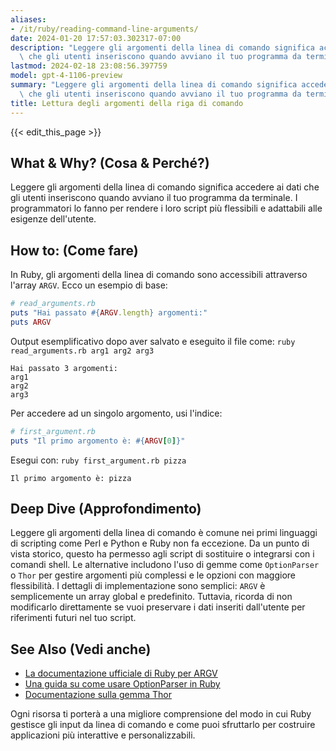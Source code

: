 ```yaml
---
aliases:
- /it/ruby/reading-command-line-arguments/
date: 2024-01-20 17:57:03.302317-07:00
description: "Leggere gli argomenti della linea di comando significa accedere ai dati\
  \ che gli utenti inseriscono quando avviano il tuo programma da terminale. I\u2026"
lastmod: 2024-02-18 23:08:56.397759
model: gpt-4-1106-preview
summary: "Leggere gli argomenti della linea di comando significa accedere ai dati\
  \ che gli utenti inseriscono quando avviano il tuo programma da terminale. I\u2026"
title: Lettura degli argomenti della riga di comando
---
```


{{< edit_this_page >}}

## What & Why? (Cosa & Perché?)
Leggere gli argomenti della linea di comando significa accedere ai dati che gli utenti inseriscono quando avviano il tuo programma da terminale. I programmatori lo fanno per rendere i loro script più flessibili e adattabili alle esigenze dell'utente.

## How to: (Come fare)
In Ruby, gli argomenti della linea di comando sono accessibili attraverso l'array `ARGV`. Ecco un esempio di base:

```Ruby
# read_arguments.rb
puts "Hai passato #{ARGV.length} argomenti:"
puts ARGV
```

Output esemplificativo dopo aver salvato e eseguito il file come: `ruby read_arguments.rb arg1 arg2 arg3`

```
Hai passato 3 argomenti:
arg1
arg2
arg3
```

Per accedere ad un singolo argomento, usi l'indice:

```Ruby
# first_argument.rb
puts "Il primo argomento è: #{ARGV[0]}"
```

Esegui con: `ruby first_argument.rb pizza`

```
Il primo argomento è: pizza
```

## Deep Dive (Approfondimento)
Leggere gli argomenti della linea di comando è comune nei primi linguaggi di scripting come Perl e Python e Ruby non fa eccezione. Da un punto di vista storico, questo ha permesso agli script di sostituire o integrarsi con i comandi shell. Le alternative includono l'uso di gemme come `OptionParser` o `Thor` per gestire argomenti più complessi e le opzioni con maggiore flessibilità. I dettagli di implementazione sono semplici: `ARGV` è semplicemente un array global e predefinito. Tuttavia, ricorda di non modificarlo direttamente se vuoi preservare i dati inseriti dall'utente per riferimenti futuri nel tuo script.

## See Also (Vedi anche)
- [La documentazione ufficiale di Ruby per ARGV](https://ruby-doc.org/core-2.7.0/ARGF.html)
- [Una guida su come usare OptionParser in Ruby](https://www.rubyguides.com/2018/12/ruby-argv/)
- [Documentazione sulla gemma Thor](http://whatisthor.com/)

Ogni risorsa ti porterà a una migliore comprensione del modo in cui Ruby gestisce gli input da linea di comando e come puoi sfruttarlo per costruire applicazioni più interattive e personalizzabili.
